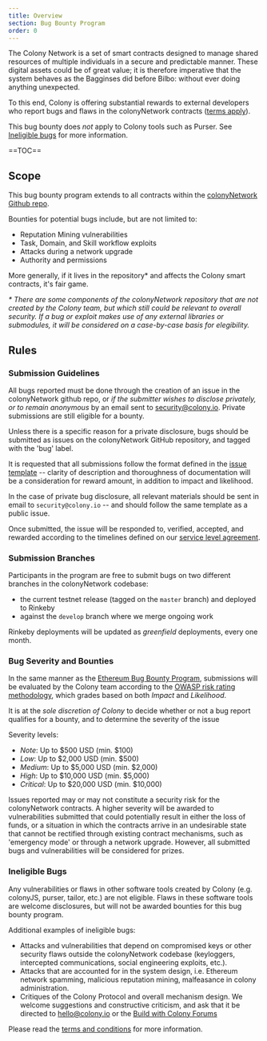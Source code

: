 ```yaml
---
title: Overview
section: Bug Bounty Program
order: 0
---
```


The Colony Network is a set of smart contracts designed to manage shared resources of multiple individuals in a secure and predictable manner. These digital assets could be of great value; it is therefore imperative that the system behaves as the Bagginses did before Bilbo: without ever doing anything unexpected.

To this end, Colony is offering substantial rewards to external developers who report bugs and flaws in the colonyNetwork contracts ([terms apply](https://docs.colony.io/colonynetwork/bug-bounty-program-terms-and-conditions/)).

This bug bounty does *not* apply to Colony tools such as Purser. See [Ineligible bugs](https://docs.colony.io/colonynetwork/bug-bounty-program-overview/#ineligible-bugs) for more information.

==TOC==

## Scope

This bug bounty program extends to all contracts within the [colonyNetwork Github repo](https://github.com/JoinColony/colonyNetwork).

Bounties for potential bugs include, but are not limited to:
* Reputation Mining vulnerabilities
* Task, Domain, and Skill workflow exploits
* Attacks during a network upgrade
* Authority and permissions

More generally, if it lives in the repository* and affects the Colony smart contracts, it's fair game.

_\* There are some components of the colonyNetwork repository that are not created by the Colony team, but which still could be relevant to overall security. If a bug or exploit makes use of any external libraries or submodules, it will be considered on a case-by-case basis for elegibility._

## Rules


### Submission Guidelines

All bugs reported must be done through the creation of an issue in the colonyNetwork github repo, or _if the submitter wishes to disclose privately, or to remain anonymous_ by an email sent to security@colony.io. Private submissions are still eligible for a bounty.

Unless there is a specific reason for a private disclosure, bugs should be submitted as issues on the colonyNetwork GitHub repository, and tagged with the 'bug' label.

It is requested that all submissions follow the format defined in the [issue template](https://github.com/JoinColony/colonyNetwork/blob/develop/docs/ISSUE_TEMPLATE.md) -- clarity of description and thoroughness of documentation will be a consideration for reward amount, in addition to impact and likelihood.

In the case of private bug disclosure, all relevant materials should be sent in email to `security@colony.io` -- and should follow the same template as a public issue.

Once submitted, the issue will be responded to, verified, accepted, and rewarded according to the timelines defined on our [service level agreement](link).

### Submission Branches
Participants in the program are free to submit bugs on two different branches in the colonyNetwork codebase:
* the current testnet release (tagged on the `master` branch) and deployed to Rinkeby
* against the `develop` branch where we merge ongoing work

Rinkeby deployments will be updated as _greenfield_ deployments, every one month. 

### Bug Severity and Bounties
In the same manner as the [Ethereum Bug Bounty Program](https://bounty.ethereum.org/), submissions will be evaluated by the Colony team according to the [OWASP risk rating methodology](https://www.owasp.org/index.php/OWASP_Risk_Rating_Methodology), which grades based on both _Impact_ and _Likelihood_.

It is at the *sole discretion of Colony* to decide whether or not a bug report qualifies for a bounty, and to determine the severity of the issue

Severity levels:

* *Note*: Up to $500 USD (min. $100)
* *Low*: Up to $2,000 USD (min. $500)
* *Medium*: Up to $5,000 USD (min. $2,000)
* *High*: Up to $10,000 USD (min. $5,000)
* *Critical*: Up to $20,000 USD (min. $10,000)

Issues reported may or may not constitute a security risk for the colonyNetwork contracts. A higher severity will be awarded to vulnerabilities submitted that could potentially result in either the loss of funds, or a situation in which the contracts arrive in an undesirable state that cannot be rectified through existing contract mechanisms, such as 'emergency mode' or through a network upgrade. However, all submitted bugs and vulnerabilities will be considered for prizes.

### Ineligible Bugs

Any vulnerabilities or flaws in other software tools created by Colony (e.g. colonyJS, purser, tailor, etc.) are not eligible. Flaws in these software tools are welcome disclosures, but will not be awarded bounties for this bug bounty program.

Additional examples of ineligible bugs:
* Attacks and vulnerabilities that depend on compromised keys or other security flaws outside the colonyNetwork codebase (keyloggers, intercepted communications, social engineering exploits, etc.).
* Attacks that are accounted for in the system design, i.e. Ethereum network spamming, malicious reputation mining, malfeasance in colony administration.
* Critiques of the Colony Protocol and overall mechanism design. We welcome suggestions and constructive criticism, and ask that it be directed to hello@colony.io or the [Build with Colony Forums](https://build.colony.io/)

Please read the [terms and conditions]() for more information.
